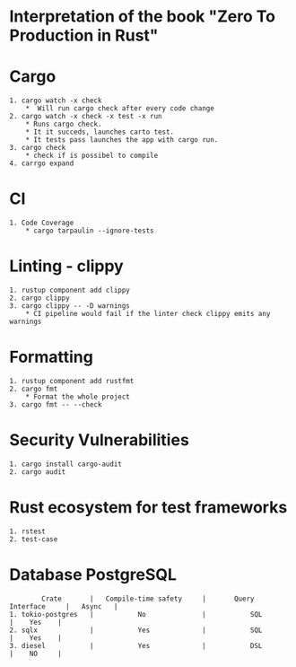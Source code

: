 # Interpretation of the book "Zero To Production in Rust"

# Cargo
    1. cargo watch -x check
        *  Will run cargo check after every code change
    2. cargo watch -x check -x test -x run
        * Runs cargo check.
        * It it succeds, launches carto test.
        * It tests pass launches the app with cargo run.
    3. cargo check
        * check if is possibel to compile
    4. carrgo expand
# CI
    1. Code Coverage
        * cargo tarpaulin --ignore-tests
# Linting - clippy
    1. rustup component add clippy
    2. cargo clippy
    3. cargo clippy -- -D warnings
        * CI pipeline would fail if the linter check clippy emits any warnings

# Formatting
    1. rustup component add rustfmt
    2. cargo fmt
        * Format the whole project
    3. cargo fmt -- --check
# Security Vulnerabilities
    1. cargo install cargo-audit
    2. cargo audit

# Rust ecosystem for test frameworks
    1. rstest
    2. test-case

# Database PostgreSQL
            Crate       |   Compile-time safety     |       Query Interface     |   Async   |       
    1. tokio-postgres   |           No              |           SQL             |    Yes    |
    2. sqlx             |           Yes             |           SQL             |    Yes    |
    3. diesel           |           Yes             |           DSL             |    NO     |


